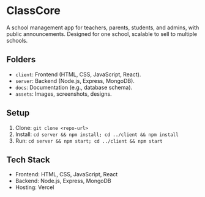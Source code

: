 # ClassCore
A school management app for teachers, parents, students, and admins, with public announcements. Designed for one school, scalable to sell to multiple schools.

## Folders
- `client`: Frontend (HTML, CSS, JavaScript, React).
- `server`: Backend (Node.js, Express, MongoDB).
- `docs`: Documentation (e.g., database schema).
- `assets`: Images, screenshots, designs.

## Setup
1. Clone: `git clone <repo-url>`
2. Install: `cd server && npm install; cd ../client && npm install`
3. Run: `cd server && npm start; cd ../client && npm start`

## Tech Stack
- Frontend: HTML, CSS, JavaScript, React
- Backend: Node.js, Express, MongoDB
- Hosting: Vercel
